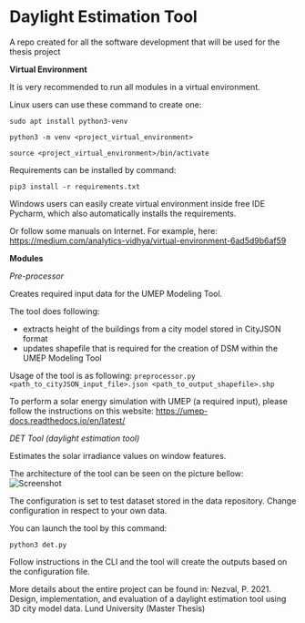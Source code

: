 # Daylight Estimation Tool
A repo created for all the software development that will be used for the thesis project

**Virtual Environment** 

It is very recommended to run all modules in a virtual environment.

Linux users can use these command to create one:

```sudo apt install python3-venv```

```python3 -m venv <project_virtual_environment>```

```source <project_virtual_environment>/bin/activate ```

Requirements can be installed by command:

```pip3 install -r requirements.txt ```

Windows users can easily create virtual environment inside free IDE Pycharm, which also automatically installs the requirements.

Or follow some manuals on Internet. For example, here:
https://medium.com/analytics-vidhya/virtual-environment-6ad5d9b6af59


**Modules**

*Pre-processor*
 
Creates required input data for the UMEP Modeling Tool.

The tool does following:
* extracts height of the buildings from a city model stored in CityJSON format
* updates shapefile that is required for the creation of DSM within the UMEP Modeling Tool

Usage of the tool is as following:
```preprocessor.py <path_to_cityJSON_input_file>.json <path_to_output_shapefile>.shp```

To perform a solar energy simulation with UMEP (a required input), please follow the instructions on this website:
https://umep-docs.readthedocs.io/en/latest/


*DET Tool (daylight estimation tool)*

Estimates the solar irradiance values on window features.

The architecture of the tool can be seen on the picture bellow:
![Screenshot](architecture.png)

The configuration is set to test dataset stored in the data repository.
Change configuration in respect to your own data.

You can launch the tool by this command:

```python3 det.py ```

Follow instructions in the CLI and the tool will create the outputs based on the configuration file.


More details about the entire project can be found in:
Nezval, P. 2021. Design, implementation, and evaluation of a daylight estimation tool using 3D city model data. Lund University (Master Thesis)
